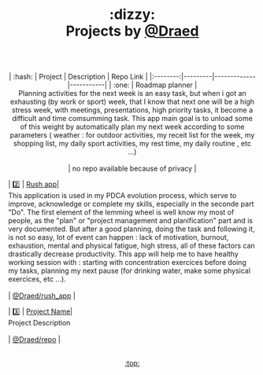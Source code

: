 <h1 align="center">:dizzy:<br /><a href="https://github.com/Draed"></a>Projects by <a href="https://github.com/Draed">@Draed</a>
  </h1>
<br /><br />

<p align="center">
| :hash: | Project | Description | Repo Link |
|:--------:|---------|-------------|-----------|
| :one: | Roadmap planner | <br /> Planning activities for the next week is an easy task, but when i got an exhausting (by work or sport) week, that I know that next one will be a high stress week, with meetings, presentations, high priority tasks, it become a difficult and time comsumming task. This app main goal is to unload some of this weight by automatically plan my next week according to some parameters ( weather : for outdoor activities, my receit list for the week, my shopping list, my daily sport activities, my rest time, my daily routine , etc ...) <br /><br /> | no repo available because of privacy |

| :two: | [Rush app](https://github.com/Draed/rush_app)| <br /> This application is used in my PDCA evolution process, which serve to improve, acknowledge or complete my skills, especially in the seconde part "Do". The first element of the lemming wheel is well know my most of people, as the "plan" or "project management and planification" part and is very documented. But after a good planning, doing the task and following it, is not so easy, lot of event can happen : lack of motivation, burnout, exhaustion, mental and physical fatigue, high stress, all of these factors can drastically decrease productivity. This app will help me to have healthy working session with : starting with concentration exercices before doing my tasks, planning my next pause (for drinking water, make some physical exercices, etc ...).  <br /><br /> | [@Draed/rush_app](https://github.com/Draed/rush_app) |

| :three: | [Project Name](https://Draed.github.io)| <br /> Project Description <br /><br /> | [@Draed/repo](https://github.com/Draed) |
</p>


<p align="center"><br /><a href="#hugs-projects-by-Draed--">:top:</a><br /></p>